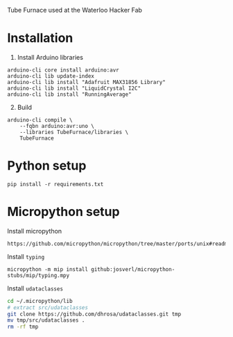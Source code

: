 Tube Furnace used at the Waterloo Hacker Fab

# Installation

1. Install Arduino libraries
```
arduino-cli core install arduino:avr
arduino-cli lib update-index
arduino-cli lib install "Adafruit MAX31856 Library"
arduino-cli lib install "LiquidCrystal I2C"
arduino-cli lib install "RunningAverage"
```

2. Build
```
arduino-cli compile \
    --fqbn arduino:avr:uno \
    --libraries TubeFurnace/libraries \
    TubeFurnace
```

# Python setup
```
pip install -r requirements.txt
```

# Micropython setup

Install micropython
```
https://github.com/micropython/micropython/tree/master/ports/unix#readme
```

Install `typing`
```
micropython -m mip install github:josverl/micropython-stubs/mip/typing.mpy
```

Install `udataclasses`
```bash
cd ~/.micropython/lib
# extract src/udataclasses
git clone https://github.com/dhrosa/udataclasses.git tmp
mv tmp/src/udataclasses .
rm -rf tmp
```
